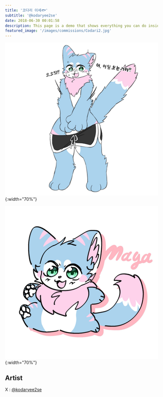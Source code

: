 ```yaml
---
title: '코다리 이세🐟'
subtitle: '@kodaryee2se'
date: 2018-06-30 00:01:58
description: This page is a demo that shows everything you can do inside portfolio and blog posts.
featured_image: '/images/commissions/Codari2.jpg'
---
```


![](/images/commissions/Codari2.jpg){:width="70%"}

![](/images/commissions/Codari3.jpg){:width="70%"}

## Artist

X : [@kodaryee2se](https://twitter.com/kodaryee2se)